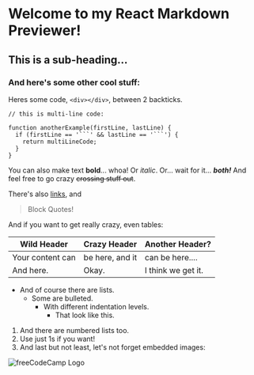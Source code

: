 # Welcome to my React Markdown Previewer!
  
## This is a sub-heading...
### And here's some other cool stuff:
  
Heres some code, `<div></div>`, between 2 backticks.
  
```
// this is multi-line code:
  
function anotherExample(firstLine, lastLine) {
  if (firstLine == '```' && lastLine == '```') {
    return multiLineCode;
  }
}
```
  
You can also make text **bold**... whoa!
Or _italic_.
Or... wait for it... **_both!_**
And feel free to go crazy ~~crossing stuff out~~.
  
There's also [links](https://www.freecodecamp.org), and
> Block Quotes!
  
And if you want to get really crazy, even tables:
  
Wild Header | Crazy Header | Another Header?
------------ | ------------- | -------------
Your content can | be here, and it | can be here....
And here. | Okay. | I think we get it.
  
- And of course there are lists.
  - Some are bulleted.
     - With different indentation levels.
        - That look like this.
  
  
1. And there are numbered lists too.
1. Use just 1s if you want!
1. And last but not least, let's not forget embedded images:
  
![freeCodeCamp Logo](https://cdn.freecodecamp.org/testable-projects-fcc/images/fcc_secondary.svg)
